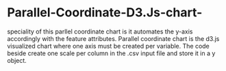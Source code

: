 # Parallel-Coordinate-D3.Js-chart-
speciality of this parllel coordinate chart is it automates the y-axis accordingly with the feature attributes.
Parallel coordinate chart is the d3.js visualized chart where one axis must be created per variable. The code beside create one scale per column in the .csv input file and store it in a y object.
